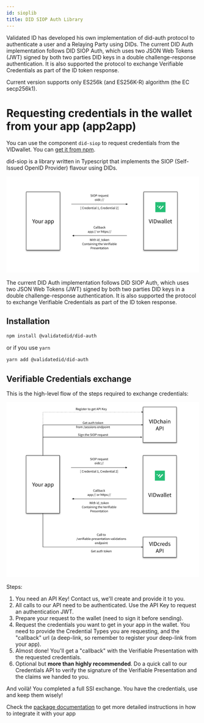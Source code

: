 ```yaml
---
id: sioplib
title: DID SIOP Auth Library
---
```


Validated ID has developed his own implementation of did-auth protocol to authenticate a user and a Relaying Party using DIDs. The current DID Auth implementation follows DID SIOP Auth, which uses two JSON Web Tokens (JWT) signed by both two parties DID keys in a double challenge-response authentication. It is also supported the protocol to exchange Verifiable Credentials as part of the ID token response.

Current version supports only ES256k (and ES256K-R) algorithm (the EC secp256k1).

# Requesting credentials in the wallet from your app (app2app)

You can use the component `did-siop` to request credentials from the VIDwallet. You can [get it from npm](https://www.npmjs.com/package/@validatedid/did-auth).

did-siop is a library written in Typescript that implements the SIOP (Self-Issued OpenID Provider) flavour using DIDs.

![siop](_media/siop.png)

The current DID Auth implementation follows DID SIOP Auth, which uses two JSON Web Tokens (JWT) signed by both two parties DID keys in a double challenge-response authentication. It is also supported the protocol to exchange Verifiable Credentials as part of the ID token response.

## Installation

```bash
npm install @validatedid/did-auth
```

or if you use `yarn`

```bash
yarn add @validatedid/did-auth
```

## Verifiable Credentials exchange

This is the high-level flow of the steps required to exchange credentials:

![siop-vc-exchange](_media/siop-vc-exchange.png)

Steps:

1. You need an API Key! Contact us, we'll create and provide it to you.
2. All calls to our API need to be authenticated. Use the API Key to request an authentication JWT.
3. Prepare your request to the wallet (need to sign it before sending).
4. Request the credentials you want to get in your app in the wallet. You need to provide the Credential Types you are requesting, and the "callback" url (a deep-link, so remember to register your deep-link from your app).
5. Almost done! You'll get a "callback" with the Verifiable Presentation with the requested credentials.
6. Optional but **more than highly recommended**. Do a quick call to our Credentials API to verify the signature of the Verifiable Presentation and the claims we handed to you.

And voilà! You completed a full SSI exchange. You have the credentials, use and keep them wisely!

Check the [package documentation](https://www.npmjs.com/package/@validatedid/did-auth) to get more detailed instructions in how to integrate it with your app
